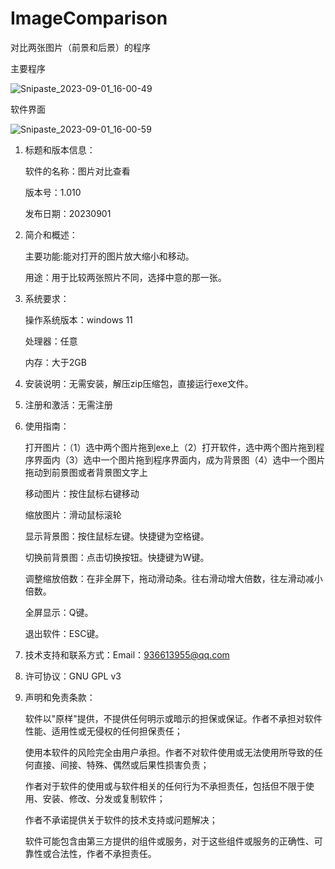 # ImageComparison
对比两张图片（前景和后景）的程序

主要程序

![Snipaste_2023-09-01_16-00-49](https://github.com/MortLi/ImageComparison/assets/17809328/ce51f697-417f-42be-85cd-e27cbaf877d1)

软件界面

![Snipaste_2023-09-01_16-00-59](https://github.com/MortLi/ImageComparison/assets/17809328/5f345b30-3410-4519-a8d6-20f9937c0dfc)

1. 标题和版本信息：
   
   软件的名称：图片对比查看
   
   版本号：1.010
   
   发布日期：20230901

2. 简介和概述：
   
   主要功能:能对打开的图片放大缩小和移动。
   
   用途：用于比较两张照片不同，选择中意的那一张。

3. 系统要求：

   操作系统版本：windows 11

   处理器：任意

   内存：大于2GB

4. 安装说明：无需安装，解压zip压缩包，直接运行exe文件。

5. 注册和激活：无需注册

6. 使用指南：
   
   打开图片：（1）选中两个图片拖到exe上（2）打开软件，选中两个图片拖到程序界面内（3）选中一个图片拖到程序界面内，成为背景图（4）选中一个图片拖动到前景图或者背景图文字上
   
   移动图片：按住鼠标右键移动
   
   缩放图片：滑动鼠标滚轮

   显示背景图：按住鼠标左键。快捷键为空格键。

   切换前背景图：点击切换按钮。快捷键为W键。

   调整缩放倍数：在非全屏下，拖动滑动条。往右滑动增大倍数，往左滑动减小倍数。

   全屏显示：Q键。

   退出软件：ESC键。

7. 技术支持和联系方式：Email：936613955@qq.com

8. 许可协议：GNU GPL v3

9. 声明和免责条款：

   软件以"原样"提供，不提供任何明示或暗示的担保或保证。作者不承担对软件性能、适用性或无侵权的任何担保责任；

   使用本软件的风险完全由用户承担。作者不对软件使用或无法使用所导致的任何直接、间接、特殊、偶然或后果性损害负责；

   作者对于软件的使用或与软件相关的任何行为不承担责任，包括但不限于使用、安装、修改、分发或复制软件；

   作者不承诺提供关于软件的技术支持或问题解决；

   软件可能包含由第三方提供的组件或服务，对于这些组件或服务的正确性、可靠性或合法性，作者不承担责任。

